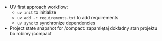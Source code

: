 - UV first approach workflow: 
  - `uv init` to initialize
  - `uv add -r requirements.txt` to add requirements
  - `uv sync` to synchronize dependencies
- Project state snapshot for /compact: zapamiętaj dokładny stan projektu bo robimy /compact